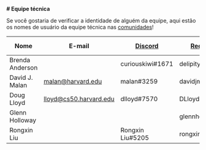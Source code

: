 **# Equipe técnica**

Se você gostaria de verificar a identidade de alguém da equipe, aqui estão os nomes de usuário da equipe técnica nas [comunidades](../communities/)!

| Nome | E-mail | [Discord](../communities/#discord) | [Reddit](../communities/#reddit) | [Slack](../communities/#slack) | [Stack Exchange](../communities/#stack-exchange) |
|---|---|---|---|---|---|
| Brenda Anderson | | curiouskiwi#1671 | delipity | curiouskiwi | curiouskiwi |
| David J. Malan | [malan@harvard.edu](mailto:malan@harvard.edu) | malan#3259 | davidjmalan | malan | david-j-malan |
| Doug Lloyd | [lloyd@cs50.harvard.edu](mailto:lloyd@cs50.harvard.edu) | dlloyd#7570 | DLloyd09 | douglloyd | |
| Glenn Holloway | | | glennholloway | | glennholloway |
| Rongxin Liu | | Rongxin Liu#5205 | rongxinliu | Rongxin Liu | rliu |